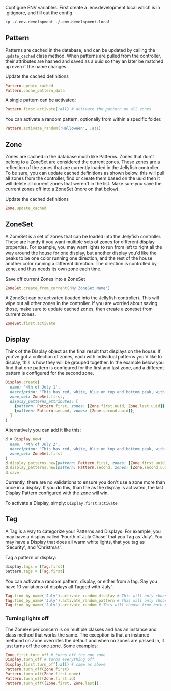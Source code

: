 Configure ENV variables. First create a .env.development.local which is in .gitignore, and fill out the config
```bash
cp ./.env.development ./.env.development.local
```

## Pattern
Patterns are cached in the database, and can be updated by calling the `update_cached` class method. When patterns are
pulled from the controller, their attributes are hashed and saved as a uuid so they an later be matched up even if
the name changes.

Update the cached definitions
```ruby
Pattern.update_cached
Pattern.cache_pattern_data
``` 

A single pattern can be activated:
```ruby
Pattern.first.activate(:all) # activate the pattern on all zones
```

You can activate a random pattern, optionally from within a specific folder.
```ruby 
Pattern.activate_random('Halloween', :all)
```

## Zone
Zones are cached in the database much like Patterns. Zones that don't belong to a ZoneSet are considered the current
zones. These zones are a reflection of the zones that are currently loaded in the Jellyfish controller. To be sure, you can 
update cached definitions as shown below. this will pull all zones from the controller, find or create them based on the uuid
then it will delete all current zones that weren't in the list. Make sure you save the current zones off into a
ZoneSet (more on that below).

Update the cached definitions
```ruby
Zone.update_cached
``` 

## ZoneSet
A ZoneSet is a set of zones that can be loaded into the Jellyfish controller. These are handy if you want multiple sets
of zones for different display properties. For example, you may want lights to run from left to right all the way around
the house for one display, but another display you'd like the peaks to be one color running one direction, and the rest 
of the house another color running a different direction. The direction is controlled by zone, and thus needs its own
zone each time.

Save off current Zones into a ZoneSet
```ruby 
ZoneSet.create_from_current('My ZoneSet Name')
```

A ZoneSet can be activated (loaded into the Jellyfish controller). This will wipe out all other zones in the controller.
If you are worried about saving those, make sure to update cached zones, then create a zoneset from current zones.
```ruby 
ZoneSet.first.activate
```

## Display
Think of the Display object as the final result that displays on the house.
If you've got a collection of zones, each with individual patterns you'd like to 
display, this is how they will be grouped together. In the example below you find
that one pattern is configured for the first and last zone, and a different pattern 
is configured for the second zone.
```ruby
Display.create(
  name: '4th of July 1',
  description: 'This has red, white, blue on top and bottom peak, with blue white on rest of house, and twinkle effect',
  zone_set: ZoneSet.first,
  display_patterns_attributes: [
    {pattern: Pattern.first, zones: [Zone.first.uuid, Zone.last.uuid]},
    {pattern: Pattern.second, zones: [Zone.second.uuid]},
  ]
)
```
Alternatively you can add it like this:
```ruby
d = Display.new(
  name: '4th of July 2',
  description: 'This has red, white, blue on top and bottom peak, with blue white on rest of house, and twinkle effect',
  zone_set: ZoneSet.first
)
d.display_patterns.new(pattern: Pattern.first, zones: [Zone.first.uuid, Zone.last.uuid])
d.display_patterns.new(pattern: Pattern.second, zones: [Zone.second.uuid])
d.save!
```
Currently, there are no validations to ensure you don't use a zone more than once in a display.
If you do this, than the as the display is activated, the last Display Pattern configured 
with the zone will win.

To activate a Display, simply:
`Display.first.activate`
                    
## Tag
A Tag is a way to categorize your Patterns and Displays. For example, you may have a display called 'Fourth of July Chase' that you 
Tag as 'July'. You may have a Display that does all warm white lights, that you tag as 'Security', and 'Christmas'. 
     
Tag a pattern or display:
```ruby 
display.tags = [Tag.first]
pattern.tags = [Tag.first]
```

You can activate a random pattern, display, or either from a tag. Say you have 10 variations of displays all Tagged with 'July'. 
```ruby 
Tag.find_by_name('July').activate_random_display # This will only choose from displays tagged with 'July'
Tag.find_by_name('July').activate_random_pattern # This will only choose from patterns tagged with 'July'
Tag.find_by_name('July').activate_random # This will choose from both patterns and displays tagged with 'July'
```

### Turning lights off
The ZoneHelper concern is on multiple classes and has an instance and class method that works the same. The exception
is that an instance methond on Zone overrides the default and when no zones are passed in, it just turns off the one
zone. Some examples:

```ruby
Zone.first.turn_off # turns off the one zone
Display.turn_off # turns everything off
Display.first.turn_off(:all) # same as above
Pattern.turn_off(Zone.first)
Pattern.turn_off(Zone.first.name)
Pattern.turn_off(Zone.first.id)
Pattern.turn_off([Zone.first, Zone.last])
```